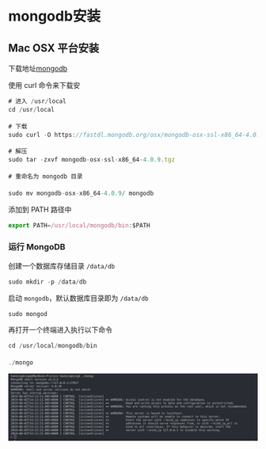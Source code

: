 # mongodb安装

## Mac OSX 平台安装
下载地址[mongodb](https://www.mongodb.com/download-center#community 'mongodb')

使用 curl 命令来下载安
```js
# 进入 /usr/local
cd /usr/local

# 下载
sudo curl -O https://fastdl.mongodb.org/osx/mongodb-osx-ssl-x86_64-4.0.9.tgz

# 解压
sudo tar -zxvf mongodb-osx-ssl-x86_64-4.0.9.tgz

# 重命名为 mongodb 目录

sudo mv mongodb-osx-x86_64-4.0.9/ mongodb
```
添加到 PATH 路径中

```js
export PATH=/usr/local/mongodb/bin:$PATH
```
### 运行 MongoDB
创建一个数据库存储目录 `/data/db`

```js
sudo mkdir -p /data/db
```
启动 `mongodb`，默认数据库目录即为 `/data/db`

```js
sudo mongod
```
再打开一个终端进入执行以下命令

```js
cd /usr/local/mongodb/bin 

./mongo
```

![start](../.vuepress/public/img/mongo-1.png  '随意试试')



